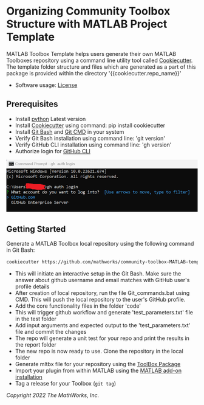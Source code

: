 # Organizing Community Toolbox Structure with MATLAB Project Template

MATLAB Toolbox Template helps users generate their own MATLAB Toolboxes repository using a command line utility tool called [Cookiecutter][1]. The template folder structure and files which are generated as a part of this package is provided within the directory '{{cookiecutter.repo_name}}'

* Software usage: [License][3]

## Prerequisites

* Install [python][8] Latest version
* Install [Cookiecutter][9] using command: pip install cookiecutter
* Install [Git Bash][6] and [Git CMD][6] in your system
* Verify Git Bash installation using command line: 'git version'
* Verify GitHub CLI installation using command line: 'gh version'
* Authorize login for [GitHub CLI][7]

![figure_0.png](img/auth_login1.png)

## Getting Started

Generate a MATLAB Toolbox local repository using the following command in Git Bash:
```bash
cookiecutter https://github.com/mathworks/community-toolbox-MATLAB-template
```

* This will initiate an interactive setup in the Git Bash. Make sure the answer about github username and email matches with GitHub user's profile  details
* After creation of local repository, run the file Git_commands.bat using CMD. This will push the local repository to the user's GitHub profile.
* Add the core functionality files in the folder 'code'
* This will trigger github workflow and generate 'test_parameters.txt' file in the test folder
* Add input arguments and expected output to the 'test_parameters.txt' file and commit the changes
* The repo will generate a unit test for your repo and print the results in the report folder
* The new repo is now ready to use. Clone the repository in the local folder
* Generate mltbx file for your repository using the [ToolBox Package][5]
* Import your plugin from within MATLAB using the [MATLAB add-on installation][4]
* Tag a release for your Toolbox (`git tag`)

[1]: https://github.com/cookiecutter/cookiecutter
[2]: https://insidelabs-git.mathworks.com/mikhils/community-toolbox-MATLAB-template/-/tree/main/%7B%7B%20cookiecutter.repo_name%20%7D%7D
[3]: https://insidelabs-git.mathworks.com/mikhils/community-toolbox-MATLAB-template/-/blob/main/LICENSE
[4]: https://in.mathworks.com/help/matlab/ref/matlab.addons.install.html
[5]: https://in.mathworks.com/help/matlab/matlab_prog/create-and-share-custom-matlab-toolboxes.html
[6]: https://git-scm.com/downloads
[7]: https://cli.github.com/manual/gh_auth_login
[8]: https://www.python.org/downloads/
[9]: https://pypi.org/project/cookiecutter/

_Copyright 2022 The MathWorks, Inc._
